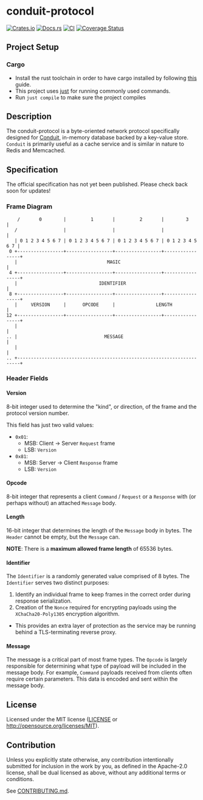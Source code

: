 # conduit-protocol

[![Crates.io](https://img.shields.io/crates/v/conduit-protocol.svg)](https://crates.io/crates/conduit-protocol)
[![Docs.rs](https://docs.rs/conduit-protocol/badge.svg)](https://docs.rs/conduit-protocol)
[![CI](https://github.com/dark-fusion/conduit-protocol/workflows/CI/badge.svg)](https://github.com/dark-fusion/conduit-protocol/actions)
[![Coverage Status](https://coveralls.io/repos/github/dark-fusion/conduit-protocol/badge.svg?branch=main)](https://coveralls.io/github/dark-fusion/conduit-protocol?branch=main)

## Project Setup

### Cargo

* Install the rust toolchain in order to have cargo installed by following
  [this](https://www.rust-lang.org/tools/install) guide.
* This project uses [just](https://github.com/casey/just) for running commonly used commands.
* Run `just compile` to make sure the project compiles

## Description

The conduit-protocol is a byte-oriented network protocol specifically designed
for [Conduit](https://github.com/dark-fusion/conduit), in-memory database backed by a key-value
store. `Conduit` is primarily useful as a cache service and is similar in nature to Redis and
Memcached.

## Specification

The official specification has not yet been published. Please check back soon for updates!

### Frame Diagram

```text
    /       0        |         1       |         2       |        3        |
   /                 |                 |                 |                 |
   | 0 1 2 3 4 5 6 7 | 0 1 2 3 4 5 6 7 | 0 1 2 3 4 5 6 7 | 0 1 2 3 4 5 6 7 |
 0 +-----------------+-----------------+-----------------+-----------------+
   |                                 MAGIC                                 |
 4 +-----------------+-----------------+-----------------+-----------------+
   |                              IDENTIFIER                               |
 8 +-----------------+-----------------+-----------------+-----------------+
   |     VERSION     |      OPCODE     |               LENGTH              | 
12 +-----------------+-----------------+-----------------+-----------------+
   |                                                                       |
.. |                                MESSAGE                                |
   |                                                                       |
.. +-----------------------------------------------------------------------+
```

### Header Fields

#### Version

8-bit integer used to determine the "kind", or direction, of the frame and the protocol version
number.

This field has just two valid values:

- `0x01`:
  - MSB: Client -> Server `Request` frame
  - LSB: `Version`
- `0x81`:
  - MSB: Server -> Client `Response` frame
  - LSB: `Version`

#### Opcode

8-bit integer that represents a client `Command` / `Request` or a `Response`
with (or perhaps without) an attached `Message` body.

#### Length

16-bit integer that determines the length of the `Message` body in bytes. The
`Header` cannot be empty, but the `Message` can.

__NOTE__: There is a __maximum allowed frame length__ of 65536 bytes.

#### Identifier

The `Identifier` is a randomly generated value comprised of 8 bytes. The `Identifier` serves two
distinct purposes:

1. Identify an individual frame to keep frames in the correct order during response serialization.
2. Creation of the `Nonce` required for encrypting payloads using the `XChaCha20-Poly1305`
   encryption algorithm.
  - This provides an extra layer of protection as the service may be running behind a
    TLS-terminating reverse proxy.

#### Message

The message is a critical part of most frame types. The `Opcode` is largely responsible for
determining what type of payload will be included in the message body. For example, `Command`
payloads received from clients often require certain parameters. This data is encoded and sent
within the message body.

## License

Licensed under the MIT license ([LICENSE](LICENSE) or http://opensource.org/licenses/MIT).

## Contribution

Unless you explicitly state otherwise, any contribution intentionally submitted for inclusion in the
work by you, as defined in the Apache-2.0 license, shall be dual licensed as above, without any
additional terms or conditions.

See [CONTRIBUTING.md](CONTRIBUTING.md).
